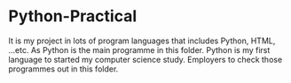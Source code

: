 # Python-Practical
It is my project in lots of program languages that includes Python, HTML, ...etc. 
As Python is the main programme in this folder. Python is my first language to started my computer science study.
Employers to check those programmes out in this folder.
